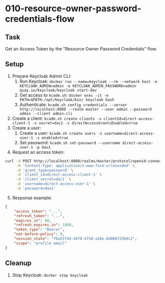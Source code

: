 # 010-resource-owner-password-credentials-flow

## Task
Get an Access Token by the "Resource Owner Password Credentials" flow.

## Setup
1. Prepare Keycloak Admin CLI:
     1. Run Keycloak: `docker run --name=keycloak --rm --network host -e KEYCLOAK_ADMIN=admin -e KEYCLOAK_ADMIN_PASSWORD=admin quay.io/keycloak/keycloak start-dev`
     2. Get access to `kcadm.sh`: `docker exec -it -e PATH=$PATH:/opt/keycloak/bin/ keycloak bash`
     3. Authenticate: `kcadm.sh config credentials --server http://localhost:8080 --realm master --user admin --password admin --client admin-cli`
2. Create a client: `kcadm.sh create clients -s clientId=direct-access-client-1 -s secret=dac1 -s directAccessGrantsEnabled=true`
3. Create a user:
     1. Create a user: `kcadm.sh create users -s username=direct-access-user-1 -s enabled=true`
     2. Set password: `kcadm.sh set-password --username direct-access-user-1 -p dau1`
4. Request an access token:
```sh
curl -X POST http://localhost:8080/realms/master/protocol/openid-connect/token \
     -H 'Content-Type: application/x-www-form-urlencoded' \
     -d 'grant_type=password' \
     -d 'client_id=direct-access-client-1' \
     -d 'client_secret=dac1' \
     -d 'username=direct-access-user-1' \
     -d 'password=dau1'
```
5. Response example:
```json
{
    "access_token": "...",
    "refresh_token": "...",
    "expires_in": 60,
    "refresh_expires_in": 1800,
    "token_type": "Bearer",
    "not-before-policy": 0,
    "session_state": "fba25744-44f0-4710-a10e-8d080725b9c2",
    "scope": "profile email"
}
````

## Cleanup
1. Stop Keycloak: `docker stop keycloak`
